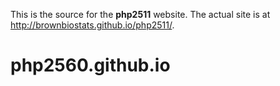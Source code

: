 This is the source for the **php2511** website.  The actual site is at http://brownbiostats.github.io/php2511/.
# php2560.github.io
